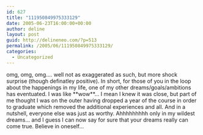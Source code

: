 ```yaml
---
id: 627
title: "111950849975333129"
date: 2005-06-23T16:00:00+00:00
author: deline
layout: post
guid: http://delineneo.com/?p=513
permalink: /2005/06/111950849975333129/
categories:
  - Uncategorized
---
```

omg, omg, omg&#8230;. well not as exaggerated as such, but more shock surprise (though definatley positive). In short, for those of you in the loop about the happenings in my life, one of my other dreams/goals/ambitions has eventuated. I was like \*\*wow\*\*&#8230; I mean I knew it was close, but part of me thought I was on the outer having dropped a year of the course in order to graduate which removed the additional experiences and all. And in a nutshell, everyone else was just as worthy. Ahhhhhhhhh only in my wildest dreams&#8230; and I guess I can now say for sure that your dreams really can come true. Believe in oneself&#8230;